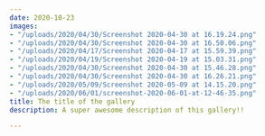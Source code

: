 ```yaml
---
date: 2020-10-23
images:
- "/uploads/2020/04/30/Screenshot 2020-04-30 at 16.19.24.png"
- "/uploads/2020/04/30/Screenshot 2020-04-30 at 16.50.06.png"
- "/uploads/2020/04/17/Screenshot 2020-04-17 at 15.59.39.png"
- "/uploads/2020/04/19/Screenshot 2020-04-19 at 15.03.31.png"
- "/uploads/2020/04/30/Screenshot 2020-04-30 at 15.46.28.png"
- "/uploads/2020/04/30/Screenshot 2020-04-30 at 16.26.21.png"
- "/uploads/2020/05/09/Screenshot 2020-05-09 at 14.15.20.png"
- "/uploads/2020/06/01/screenshot-2020-06-01-at-12-46-35.png"
title: The title of the gallery
description: A super awesome description of this gallery!!

---
```

